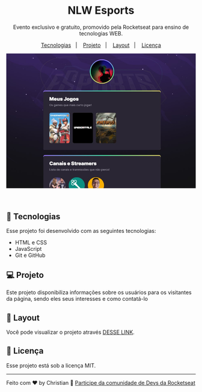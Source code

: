 <h1 align="center"> NLW Esports </h1>

<p align="center">
Evento exclusivo e gratuito, promovido pela Rocketseat para ensino de tecnologias WEB.
</p>

<p align="center">
  <a href="#-tecnologias">Tecnologias</a>&nbsp;&nbsp;&nbsp;|&nbsp;&nbsp;&nbsp;
  <a href="#-projeto">Projeto</a>&nbsp;&nbsp;&nbsp;|&nbsp;&nbsp;&nbsp;
  <a href="#-layout">Layout</a>&nbsp;&nbsp;&nbsp;|&nbsp;&nbsp;&nbsp;
  <a href="#memo-licença">Licença</a>
</p>

<p align="center">
  <img alt="License" src="./.github/banner.jpg">
</p>

<br>

## 🚀 Tecnologias

Esse projeto foi desenvolvido com as seguintes tecnologias:

- HTML e CSS
- JavaScript
- Git e GitHub

## 💻 Projeto

Este projeto disponibiliza informações sobre os usuários para os visitantes da página, sendo eles seus interesses e como contatá-lo

## 🔖 Layout

Você pode visualizar o projeto através [DESSE LINK](https://nesdark.github.io/nlw-esports/).

## :memo: Licença

Esse projeto está sob a licença MIT.

---

Feito com ♥ by Christian :wave: [Participe da comunidade de Devs da Rocketseat ](https://discord.gg/rocketseat)
